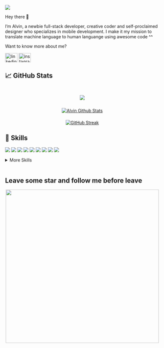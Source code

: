 ![](https://komarev.com/ghpvc/?username=alvinzf)

Hey there 👋

I’m Alvin, a newbie full-stack developer, creative coder and self-proclaimed designer who specializes in mobile development. I make it my mission to translate machine language to human languange using awesome code ^^

Want to know more about me? 

<a href="https://linkedin.com/in/alvinzf" target="blank"><img align="center" src="https://raw.githubusercontent.com/rahuldkjain/github-profile-readme-generator/master/src/images/icons/Social/linked-in-alt.svg" alt="linkedin-alvinzf" height="30" width="40" /></a>
<a href="https://instagram.com/alvinzulham" target="blank"><img align="center" src="https://raw.githubusercontent.com/rahuldkjain/github-profile-readme-generator/master/src/images/icons/Social/instagram.svg" alt="instagram-alvinzulham" height="30" width="40" /></a>


## &#x1f4c8; GitHub Stats

<br>
<div align=center>
<a href="https://github.com/alvinzf">
  <img align="center" style="margin:0.5rem" src="https://github-readme-stats.vercel.app/api/top-langs/?username=alvinzf&hide=html,css&title_color=e3be7a&text_color=c9cacc&icon_color=4AB197&bg_color=0d1117" />
</a>
  <div style="margin-bottom : 10px"></div>
<a href="https://github.com/alvinzf">
  <img align="center" style="margin:0.5rem" src="https://github-readme-stats.vercel.app/api?username=alvinzf&show_icons=true&line_height=27&count_private=true&title_color=e3be7a&text_color=c9cacc&icon_color=4AB097&bg_color=0d1117" alt="Alvin Github Stats" />
</a>

[![GitHub Streak](http://github-readme-streak-stats.herokuapp.com?user=alvinzf&theme=onedark_duo&date_format=M%20j%5B%2C%20Y%5D)](https://git.io/streak-stats)
</div>

## 💼 Skills

![](https://img.shields.io/badge/Code-Flutter-informational?style=flat&logo=flutter&logoColor=white&color=4AB197)
![](https://img.shields.io/badge/Code-Dart-informational?style=flat&logo=dart&logoColor=white&color=4AB197)
![](https://img.shields.io/badge/Code-Laravel-informational?style=flat&logo=laravel&logoColor=white&color=4AB197)
![](https://img.shields.io/badge/Code-PHP-informational?style=flat&logo=php&logoColor=white&color=4AB197)
![](https://img.shields.io/badge/Code-Java-informational?style=flat&logo=Java&logoColor=white&color=4AB197)
![](https://img.shields.io/badge/Code-MySQL-informational?style=flat&logo=MySQL&logoColor=white&color=4AB197)
![](https://img.shields.io/badge/Tools-Firebase-informational?style=flat&logo=firebase&logoColor=white&color=4AB197)
![](https://img.shields.io/badge/Tools-Heroku-informational?style=flat&logo=heroku&logoColor=white&color=4AB197)
![](https://img.shields.io/badge/Tools-Docker-informational?style=flat&logo=docker&logoColor=white&color=4AB197)

<details>
<summary>More Skills</summary>
<br>

![](https://img.shields.io/badge/Style-CSS-informational?style=flat&logo=css3&logoColor=white&color=4AB197)
![](https://img.shields.io/badge/Style-Tailwind-informational?style=flat&logo=Tailwind-CSS&logoColor=white&color=4AB197)
![](https://img.shields.io/badge/Tools-Bootstrap-informational?style=flat&logo=Bootstrap&logoColor=white&color=4AB197)

<br>

![](https://img.shields.io/badge/Tools-Linux-informational?style=flat&logo=ubuntu&logoColor=white&color=4AB197)
![](https://img.shields.io/badge/Tools-NPM-informational?style=flat&logo=npm&logoColor=white&color=4AB197)
![](https://img.shields.io/badge/Tools-GitHub-informational?style=flat&logo=GitHub&logoColor=white&color=4AB197)

<br>
  
![](https://img.shields.io/badge/Design-Adobe%20Photoshop-informational?style=flat&logo=Adobe-Photoshop&logoColor=white&color=4AB197)
![](https://img.shields.io/badge/Design-Adobe%20Premiere%20Pro-informational?style=flat&logo=Adobe%20Premiere%20Pro&logoColor=white&color=4AB197)
![](https://img.shields.io/badge/Design-AdobeXD-informational?style=flat&logo=Adobe-XD&logoColor=white&color=4AB197)
![](https://img.shields.io/badge/Design-Figma-informational?style=flat&logo=Figma&logoColor=white&color=4AB197)


</details>

<br>

## Leave some star and follow me before leave
<div align=center>
<img src="https://c.tenor.com/_juJD5UIUGIAAAAC/steins-gate-mayuri.gif" width="500">
</div>
